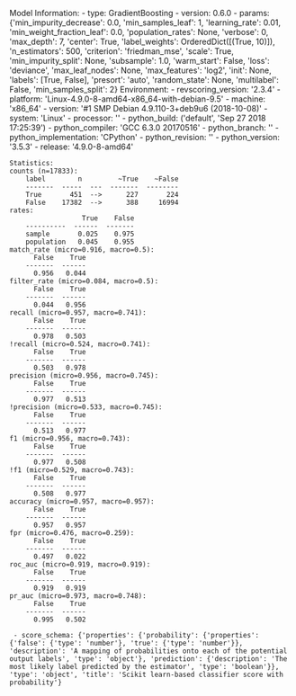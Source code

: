 Model Information:
	 - type: GradientBoosting
	 - version: 0.6.0
	 - params: {'min_impurity_decrease': 0.0, 'min_samples_leaf': 1, 'learning_rate': 0.01, 'min_weight_fraction_leaf': 0.0, 'population_rates': None, 'verbose': 0, 'max_depth': 7, 'center': True, 'label_weights': OrderedDict([(True, 10)]), 'n_estimators': 500, 'criterion': 'friedman_mse', 'scale': True, 'min_impurity_split': None, 'subsample': 1.0, 'warm_start': False, 'loss': 'deviance', 'max_leaf_nodes': None, 'max_features': 'log2', 'init': None, 'labels': [True, False], 'presort': 'auto', 'random_state': None, 'multilabel': False, 'min_samples_split': 2}
	Environment:
	 - revscoring_version: '2.3.4'
	 - platform: 'Linux-4.9.0-8-amd64-x86_64-with-debian-9.5'
	 - machine: 'x86_64'
	 - version: '#1 SMP Debian 4.9.110-3+deb9u6 (2018-10-08)'
	 - system: 'Linux'
	 - processor: ''
	 - python_build: ('default', 'Sep 27 2018 17:25:39')
	 - python_compiler: 'GCC 6.3.0 20170516'
	 - python_branch: ''
	 - python_implementation: 'CPython'
	 - python_revision: ''
	 - python_version: '3.5.3'
	 - release: '4.9.0-8-amd64'
	
	Statistics:
	counts (n=17833):
		label        n         ~True    ~False
		-------  -----  ---  -------  --------
		True       451  -->      227       224
		False    17382  -->      388     16994
	rates:
		              True    False
		----------  ------  -------
		sample       0.025    0.975
		population   0.045    0.955
	match_rate (micro=0.916, macro=0.5):
		  False    True
		-------  ------
		  0.956   0.044
	filter_rate (micro=0.084, macro=0.5):
		  False    True
		-------  ------
		  0.044   0.956
	recall (micro=0.957, macro=0.741):
		  False    True
		-------  ------
		  0.978   0.503
	!recall (micro=0.524, macro=0.741):
		  False    True
		-------  ------
		  0.503   0.978
	precision (micro=0.956, macro=0.745):
		  False    True
		-------  ------
		  0.977   0.513
	!precision (micro=0.533, macro=0.745):
		  False    True
		-------  ------
		  0.513   0.977
	f1 (micro=0.956, macro=0.743):
		  False    True
		-------  ------
		  0.977   0.508
	!f1 (micro=0.529, macro=0.743):
		  False    True
		-------  ------
		  0.508   0.977
	accuracy (micro=0.957, macro=0.957):
		  False    True
		-------  ------
		  0.957   0.957
	fpr (micro=0.476, macro=0.259):
		  False    True
		-------  ------
		  0.497   0.022
	roc_auc (micro=0.919, macro=0.919):
		  False    True
		-------  ------
		  0.919   0.919
	pr_auc (micro=0.973, macro=0.748):
		  False    True
		-------  ------
		  0.995   0.502
	
	 - score_schema: {'properties': {'probability': {'properties': {'false': {'type': 'number'}, 'true': {'type': 'number'}}, 'description': 'A mapping of probabilities onto each of the potential output labels', 'type': 'object'}, 'prediction': {'description': 'The most likely label predicted by the estimator', 'type': 'boolean'}}, 'type': 'object', 'title': 'Scikit learn-based classifier score with probability'}


